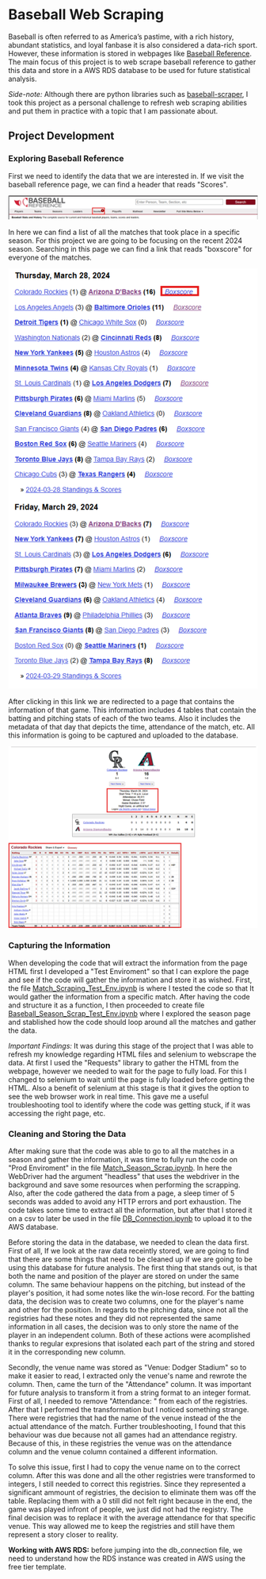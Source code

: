 # **Baseball Web Scraping**

Baseball is often referred to as America’s pastime, with a rich history, abundant statistics, and loyal fanbase it is also considered a data-rich sport. However, these information is stored in webpages like [Baseball Reference](https://www.baseball-reference.com). The main focus of this project is to web scrape baseball reference to gather this data and store in a AWS RDS database to be used for future statistical analysis.

*Side-note:*  Although there are python libraries such as [baseball-scraper](https://pypi.org/project/baseball-scraper/), I took this project as a personal challenge to refresh web scraping abilities and put them in practice with a topic that I am passionate about.

## Project Development

### Exploring Baseball Reference

First we need to identify the data that we are interested in. If we visit the baseball reference page, we can find a header that reads "Scores".

![Scores Header](images/BR-Scores.png)

In here we can find a list of all the matches that took place in a specific season. For this project we are going to be focusing on the recent 2024 season. Searching in this page we can find a link that reads "boxscore" for everyone of the matches.

![Boxscore](images/BR_boxscores.png)

After clicking in this link we are redirected to a page that contains the information of that game. This information includes 4 tables that contain the batting and pitching stats of each of the two teams. Also it includes the metadata of that day that depicts the time, attendance of the match, etc. All this information is going to be captured and uploaded to the database.

![Match Data](images/BR_match.png)

### Capturing the Information

When developing the code that will extract the information from the page HTML first I developed a "Test Enviroment" so that I can explore the page and see if the code will gather the information and store it as wished. First, the file [Match_Scraping_Test_Env.ipynb](TEST_ENV/Match_Scrapping_Test_Env.ipynb) is where I tested the code so that It would gather the information from a specific match. After having the code and structure it as a function, I then proceeded to create file [Baseball_Season_Scrap_Test_Env.ipynb](TEST_ENV/Baseball_Season_Scrap_Test_Env.ipynb) where I explored the season page and stablished how the code should loop around all the matches and gather the data.

*Important Findings:* It was during this stage of the project that I was able to refresh my knowledge regarding HTML files and selenium to webscrape the data. At first I used the "Requests" library to gather the HTML from the webpage, however we needed to wait for the page to fully load. For this I changed to selenium to wait until the page is fully loaded before getting the HTML. Also a benefit of selenium at this stage is that it gives the option to see the web browser work in real time. This gave me a useful troubleshooting tool to identify where the code was getting stuck, if it was accessing the right page, etc.

### Cleaning and Storing the Data

After making sure that the code was able to go to all the matches in a season and gather the information, it was time to fully run the code on "Prod Enviroment" in the file [Match_Season_Scrap.ipynb](PROD_ENV/Match_Season_Scrap.ipynb). In here the WebDriver had the argument "headless" that uses the webdriver in the background and save some resources when performing the scrapping. Also, after the code gathered the data from a page, a sleep timer of 5 seconds was added to avoid any HTTP errors and port exhaustion. The code takes some time to extract all the information, but after that I stored it on a csv to later be used in the file [DB_Connection.ipynb](PROD_ENV/DB_Connection.ipynb) to upload it to the AWS database.

Before storing the data in the database, we needed to clean the data first. First of all, If we look at the raw data receintly stored, we are going to find that there are some things that need to be cleaned up if we are going to be using this database for future analysis. The first thing that stands out, is that both the name and position of the player are stored on under the same column. The same behaviour happens on the pitching, but instead of the player's position, it had some notes like the win-lose record. For the batting data, the decision was to create two columns, one for the player's name and other for the position. In regards to the pitching data, since not all the registries had these notes and they did not represented the same information in all cases, the decision was to only store the name of the player in an independent column. Both of these actions were acomplished thanks to regular expresions that isolated each part of the string and stored it in the corresponding new column.

Secondly, the venue name was stored as "Venue: Dodger Stadium" so to make it easier to read, I extracted only the venue's name and rewrote the column. Then, came the turn of the "Attendance" column. It was important for future analysis to transform it from a string format to an integer format. First of all, I needed to remove "Attendance: " from each of the registries. After that I performed the transformation but I noticed something strange. There were registries that had the name of the venue instead of the the actual attendance of the match. Further troubleshooting, I found that this behaviour was due because not all games had an attendance registry. Because of this, in these registries the venue was on the attendance column and the venue column contained a different information.

To solve this issue, first I had to copy the venue name on to the correct column. After this was done and all the other registries were transformed to integers, I still needed to correct this registries. Since they represented a significant ammount of registries, the decision to eliminate them was off the table. Replacing them with a 0 still did not felt right because in the end, the game was played infront of people, we just did not had the registry. The final decision was to replace it with the average attendance for that specific venue. This way allowed me to keep the registries and still have them represent a story closer to reality.

**Working with AWS RDS:** before jumping into the db_connection file, we need to understand how the RDS instance was created in AWS using the free tier template. 
